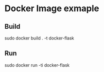 # Docker Image exmaple

## Build
sudo docker build . -t docker-flask

## Run
sudo docker run -ti docker-flask
